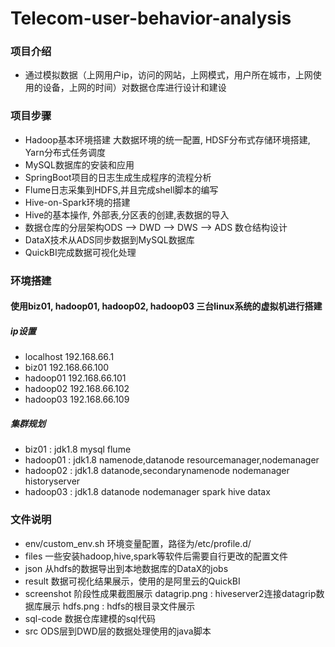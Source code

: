 # Telecom-user-behavior-analysis
### 项目介绍
- 通过模拟数据（上网用户ip，访问的网站，上网模式，用户所在城市，上网使用的设备，上网的时间）对数据仓库进行设计和建设
### 项目步骤
- Hadoop基本环境搭建 大数据环境的统一配置, HDSF分布式存储环境搭建, Yarn分布式任务调度
- MySQL数据库的安装和应用
- SpringBoot项目的日志生成生成程序的流程分析
- Flume日志采集到HDFS,并且完成shell脚本的编写
- Hive-on-Spark环境的搭建
- Hive的基本操作, 外部表,分区表的创建,表数据的导入
- 数据仓库的分层架构ODS --> DWD --> DWS --> ADS 数仓结构设计
- DataX技术从ADS同步数据到MySQL数据库
- QuickBI完成数据可视化处理
### 环境搭建
#### 使用biz01, hadoop01, hadoop02, hadoop03 三台linux系统的虚拟机进行搭建
##### ip设置
- localhost 192.168.66.1
- biz01 192.168.66.100
- hadoop01 192.168.66.101
- hadoop02 192.168.66.102
- hadoop03 192.168.66.109
##### 集群规划
- biz01 : jdk1.8 mysql flume
- hadoop01 : jdk1.8 namenode,datanode resourcemanager,nodemanager
- hadoop02 : jdk1.8 datanode,secondarynamenode nodemanager historyserver
- hadoop03 : jdk1.8 datanode nodemanager spark hive datax
### 文件说明
- env/custom_env.sh    环境变量配置，路径为/etc/profile.d/
- files    一些安装hadoop,hive,spark等软件后需要自行更改的配置文件
- json     从hdfs的数据导出到本地数据库的DataX的jobs
- result    数据可视化结果展示，使用的是阿里云的QuickBI
- screenshot     阶段性成果截图展示 datagrip.png : hiveserver2连接datagrip数据库展示    hdfs.png : hdfs的根目录文件展示
- sql-code      数据仓库建模的sql代码
- src      ODS层到DWD层的数据处理使用的java脚本
